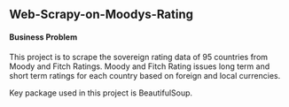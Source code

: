 ## Web-Scrapy-on-Moodys-Rating

#### Business Problem
This project is to scrape the sovereign rating data of 95 countries from Moody and Fitch Ratings. Moody and Fitch Rating issues long term and short term ratings for each country based on foreign and local currencies. 

Key package used in this project is BeautifulSoup. 
